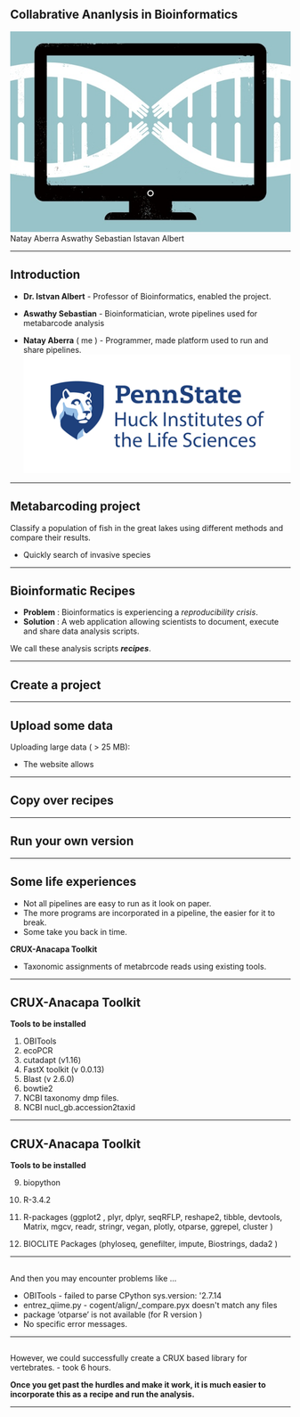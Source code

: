 ## Collabrative Ananlysis in Bioinformatics 
![](./images/collab.jpg ) 
Natay Aberra 
Aswathy Sebastian 
Istavan Albert 


---

## Introduction 

- __Dr. Istvan Albert__ - Professor of Bioinformatics, enabled the project.

- __Aswathy Sebastian__ - Bioinformatician, wrote pipelines used for metabarcode analysis

- __Natay Aberra__ ( me ) - Programmer, made platform used to run and share pipelines. 
![](./images/state.png)

---

## Metabarcoding project

Classify a population of fish in the great lakes using different methods and compare their results. 

- Quickly search of invasive species 

---

## Bioinformatic Recipes

- __Problem__ : Bioinformatics is experiencing a _reproducibility crisis_. 
- __Solution__ :  A web application allowing scientists to document, execute and share data analysis scripts. 

We call these analysis scripts ___recipes___. 
  


---
## Create a project



---

## Upload some data
Uploading large data ( > 25 MB):

- The website allows  


---
## Copy over recipes 

---
## Run your own version 

---
## Some life experiences

- Not all pipelines are easy to run as it look on paper.
- The more programs are incorporated in a pipeline, the easier for it to break.
- Some take you back in time.

__CRUX-Anacapa Toolkit__ 

- Taxonomic assignments of metabrcode reads using existing tools.

---
## CRUX-Anacapa Toolkit

__Tools to be installed__

1. OBITools
2. ecoPCR
3. cutadapt (v1.16)
4. FastX toolkit (v 0.0.13)
5. Blast (v 2.6.0)
6. bowtie2
7. NCBI taxonomy dmp files.
8. NCBI nucl_gb.accession2taxid

---
## CRUX-Anacapa Toolkit

__Tools to be installed__

9. biopython
10. R-3.4.2
11. R-packages (ggplot2 , plyr, dplyr, seqRFLP, reshape2, tibble, devtools, Matrix,
                mgcv, readr, stringr, vegan, plotly, otparse, ggrepel, cluster )

12. BIOCLITE Packages (phyloseq, genefilter, impute, Biostrings, dada2 )

---
## 

And then you may encounter problems like ...

- OBITools - failed to parse CPython sys.version: '2.7.14
- entrez_qiime.py - cogent/align/_compare.pyx doesn't match any files
- package ‘otparse’ is not available (for R version )
- No specific error messages.

---

## 

However, we could successfully create a CRUX based library for vertebrates.
    - took 6 hours.

__Once you get past the hurdles and make it work, it is much easier to incorporate this as a recipe and run the 
analysis.__

---

